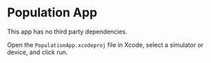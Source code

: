 # Population App

This app has no third party dependencies.

Open the `PopulationApp.xcodeproj` file in Xcode, select a simulator or device, and click run.